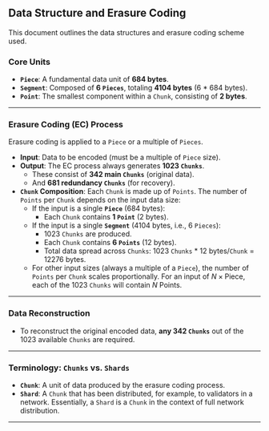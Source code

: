 ## Data Structure and Erasure Coding

This document outlines the data structures and erasure coding scheme used.

### Core Units

* **`Piece`**: A fundamental data unit of **684 bytes**.
* **`Segment`**: Composed of **6 `Pieces`**, totaling **4104 bytes** (6 * 684 bytes).
* **`Point`**: The smallest component within a `Chunk`, consisting of **2 bytes**.

---

### Erasure Coding (EC) Process

Erasure coding is applied to a `Piece` or a multiple of `Pieces`.

* **Input**: Data to be encoded (must be a multiple of `Piece` size).
* **Output**: The EC process always generates **1023 `Chunks`**.
    * These consist of **342 main `Chunks`** (original data).
    * And **681 redundancy `Chunks`** (for recovery).
* **`Chunk` Composition**: Each `Chunk` is made up of `Points`. The number of `Points` per `Chunk` depends on the input data size:
    * If the input is a single **`Piece`** (684 bytes):
        * Each `Chunk` contains **1 `Point`** (2 bytes).
    * If the input is a single **`Segment`** (4104 bytes, i.e., 6 `Pieces`):
        * 1023 `Chunks` are produced.
        * Each `Chunk` contains **6 `Points`** (12 bytes).
        * Total data spread across `Chunks`: 1023 `Chunks` * 12 bytes/`Chunk` = 12276 bytes.
    * For other input sizes (always a multiple of a `Piece`), the number of `Points` per `Chunk` scales proportionally. For an input of $N \times \text{Piece}$, each of the 1023 `Chunks` will contain $N \text{ Points}$.

---

### Data Reconstruction

* To reconstruct the original encoded data, **any 342 `Chunks`** out of the 1023 available `Chunks` are required.

---

### Terminology: `Chunks` vs. `Shards`

* **`Chunk`**: A unit of data produced by the erasure coding process.
* **`Shard`**: A `Chunk` that has been distributed, for example, to validators in a network. Essentially, a `Shard` is a `Chunk` in the context of full network distribution.

---
